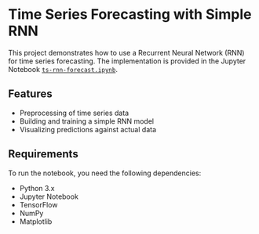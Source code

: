 # Time Series Forecasting with Simple RNN

This project demonstrates how to use a Recurrent Neural Network (RNN) for time series forecasting. The implementation is provided in the Jupyter Notebook [`ts-rnn-forecast.ipynb`](ts-rnn-forecast.ipynb).

## Features

- Preprocessing of time series data
- Building and training a simple RNN model
- Visualizing predictions against actual data

## Requirements

To run the notebook, you need the following dependencies:

- Python 3.x
- Jupyter Notebook
- TensorFlow
- NumPy
- Matplotlib

